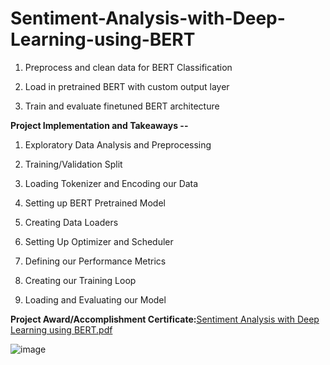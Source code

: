 # Sentiment-Analysis-with-Deep-Learning-using-BERT

1. Preprocess and clean data for BERT Classification

2. Load in pretrained BERT with custom output layer

3. Train and evaluate finetuned BERT architecture


**Project Implementation and Takeaways --**

1. Exploratory Data Analysis and Preprocessing 

2. Training/Validation Split

3. Loading Tokenizer and Encoding our Data

4. Setting up BERT Pretrained Model

5. Creating Data Loaders

6. Setting Up Optimizer and Scheduler

7. Defining our Performance Metrics

8. Creating our Training Loop

9. Loading and Evaluating our Model



**Project Award/Accomplishment Certificate:**[Sentiment Analysis with Deep Learning using BERT.pdf](https://github.com/Pikachu0405/Sentiment-Analysis-with-Deep-Learning-using-BERT/files/7636528/Sentiment.Analysis.with.Deep.Learning.using.BERT.pdf)

![image](https://user-images.githubusercontent.com/93926742/144297571-a8876583-a75a-488e-8d93-dd98186268bd.png)

